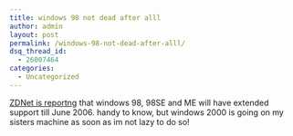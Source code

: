 ```yaml
---
title: windows 98 not dead after alll
author: admin
layout: post
permalink: /windows-98-not-dead-after-alll/
dsq_thread_id:
  - 26007464
categories:
  - Uncategorized
---
```

[ZDNet is reportng][1] that windows 98, 98SE and ME will have extended support till June 2006. handy to know, but windows 2000 is going on my sisters machine as soon as im not lazy to do so!

 [1]: http://news.zdnet.co.uk/0,39020330,39119028,00.htm